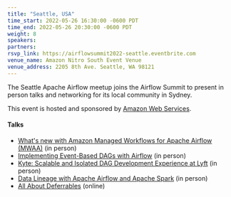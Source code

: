 ```yaml
---
title: "Seattle, USA"
time_start: 2022-05-26 16:30:00 -0600 PDT
time_end: 2022-05-26 20:30:00 -0600 PDT
weight: 8
speakers:
partners:
rsvp_link: https://airflowsummit2022-seattle.eventbrite.com
venue_name: Amazon Nitro South Event Venue
venue_address: 2205 8th Ave. Seattle, WA 98121
---
```


The Seattle Apache Airflow meetup joins the Airflow Summit to present in person talks and networking for its local community in Sydney.

This event is hosted and sponsored by [Amazon Web Services](https://aws.amazon.com/).

#### Talks
 * [What's new with Amazon Managed Workflows for Apache Airflow (MWAA)](https://airflowsummit.org/sessions/2022/whats-new-with-mwaa/) (in person)
 * [Implementing Event-Based DAGs with Airflow](https://airflowsummit.org/sessions/2022/implementing-event-based-dags-with-airflow/) (in person)
 * [Kyte: Scalable and Isolated DAG Development Experience at Lyft](https://airflowsummit.org/sessions/2022/kyte-dag-development-experience-at-lyft/) (in person)
 * [Data Lineage with Apache Airflow and Apache Spark](https://airflowsummit.org/sessions/2022/data-lineage-with-apache-airflow-and-apache-spark/) (in person)
 * [All About Deferrables](https://airflowsummit.org/sessions/2022/all-about-deferrables/) (online)
 